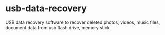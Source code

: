 # usb-data-recovery
USB data recovery software to recover deleted photos, videos, music files, document data from usb flash drive, memory stick.
